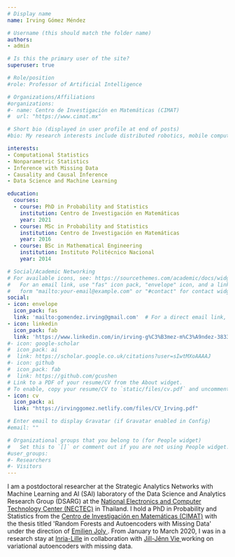 ```yaml
---
# Display name
name: Irving Gómez Méndez

# Username (this should match the folder name)
authors:
- admin

# Is this the primary user of the site?
superuser: true

# Role/position
#role: Professor of Artificial Intelligence

# Organizations/Affiliations
#organizations:
#- name: Centro de Investigación en Matemáticas (CIMAT)
#  url: "https://www.cimat.mx"

# Short bio (displayed in user profile at end of posts)
#bio: My research interests include distributed robotics, mobile computing and programmable matter.

interests:
- Computational Statistics
- Nonparametric Statistics
- Inference with Missing Data
- Causality and Causal Inference
- Data Science and Machine Learning

education:
  courses:
  - course: PhD in Probability and Statistics
    institution: Centro de Investigación en Matemáticas
    year: 2021
  - course: MSc in Probability and Statistics
    institution: Centro de Investigación en Matemáticas
    year: 2016
  - course: BSc in Mathematical Engineering
    institution: Instituto Politécnico Nacional
    year: 2014

# Social/Academic Networking
# For available icons, see: https://sourcethemes.com/academic/docs/widgets/#icons
#   For an email link, use "fas" icon pack, "envelope" icon, and a link in the
#   form "mailto:your-email@example.com" or "#contact" for contact widget.
social:
- icon: envelope
  icon_pack: fas
  link: 'mailto:gomendez.irving@gmail.com'  # For a direct email link, use "mailto:test@example.org".
- icon: linkedin
  icon_pack: fab
  link: 'https://www.linkedin.com/in/irving-g%C3%B3mez-m%C3%A9ndez-3833b711a/'
#- icon: google-scholar
#  icon_pack: ai
#  link: https://scholar.google.co.uk/citations?user=sIwtMXoAAAAJ
#- icon: github
#  icon_pack: fab
#  link: https://github.com/gcushen
# Link to a PDF of your resume/CV from the About widget.
# To enable, copy your resume/CV to `static/files/cv.pdf` and uncomment the lines below.  
- icon: cv
  icon_pack: ai
  link: "https://irvinggomez.netlify.com/files/CV_Irving.pdf"

# Enter email to display Gravatar (if Gravatar enabled in Config)
#email: ""

# Organizational groups that you belong to (for People widget)
#   Set this to `[]` or comment out if you are not using People widget.  
#user_groups:
#- Researchers
#- Visitors
---
```


I am a postdoctoral researcher at the
Strategic Analytics Networks with Machine Learning and AI (SAI) laboratory
of the Data Science and Analytics Research Group (DSARG) at the 
<a href="https://www.nectec.or.th/" target="_blank"> National Electronics and Computer Technology Center (NECTEC)</a> in Thailand.
I hold a PhD in Probability and  Statistics from the
<a href="https://www.cimat.mx" target="_blank"> Centro de Investigación en Matemáticas (CIMAT)</a> with the thesis titled
'Random Forests and Autoencoders with Missing Data' under the direction of
<a href="https://www.cimat.mx/es/emilien-joly" target="_blank"> Emilien Joly </a>.
From January to March 2020, I was in a research stay at <a href="https://www.inria.fr/centre/lille" target="_blank"> Inria-Lille</a>
in collaboration with <a href="https://jjv.ie/" target="_blank"> Jill-Jênn Vie </a> working on variational autoencoders with missing data.
